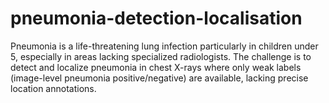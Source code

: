 # pneumonia-detection-localisation
Pneumonia is a life-threatening lung infection particularly in children under 5, especially in areas lacking specialized radiologists. The challenge is to detect and localize pneumonia in chest X-rays where only weak labels (image-level pneumonia positive/negative) are available, lacking precise location annotations.
